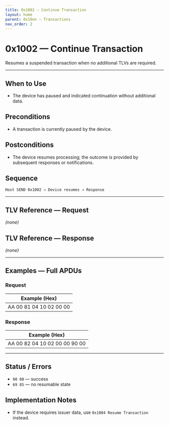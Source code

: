 ```yaml
---
title: 0x1002 — Continue Transaction
layout: home
parent: 0x10nn – Transactions
nav_order: 2
---
```


# 0x1002 — Continue Transaction

Resumes a suspended transaction when no additional TLVs are required.

---

## When to Use
- The device has paused and indicated continuation without additional data.

## Preconditions
- A transaction is currently paused by the device.

## Postconditions
- The device resumes processing; the outcome is provided by subsequent responses or notifications.

## Sequence
```
Host SEND 0x1002 → Device resumes → Response
```

---

## TLV Reference — Request
*(none)*

## TLV Reference — Response
*(none)*

---

## Examples — Full APDUs

### Request
| Example (Hex) |
|---------------|
| AA 00 81 04 10 02 00 00 |

### Response
| Example (Hex) |
|---------------|
| AA 00 82 04 10 02 00 00 90 00 |

---

## Status / Errors
- `90 00` — success
- `69 85` — no resumable state

## Implementation Notes
- If the device requires issuer data, use `0x1004 Resume Transaction` instead.
